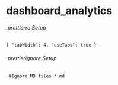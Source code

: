# dashboard_analytics

###### .prettierrc Setup

``{ "tabWidth": 4, "useTabs": true }``

###### .prettierignore Setup

`` 
#Ignore MD files
*.md
``
